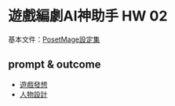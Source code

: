 # 遊戲編劇AI神助手 HW 02


基本文件：[PosetMage設定集](https://posetmage.com/Novel)

## prompt & outcome
* [遊戲發想](./Task01.md)
* [人物設計](./Task02.md)